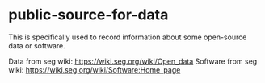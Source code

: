 # public-source-for-data
This is specifically used to record information about some open-source data or software.

Data from seg wiki: https://wiki.seg.org/wiki/Open_data
Software from seg wiki: https://wiki.seg.org/wiki/Software:Home_page
